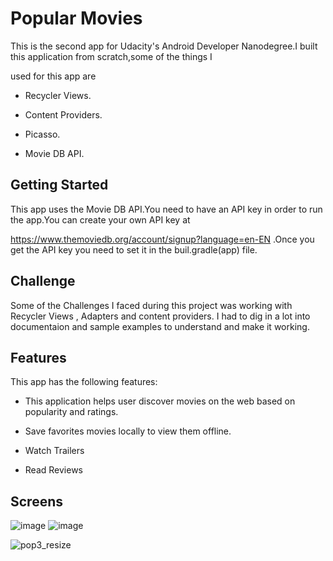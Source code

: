 # Popular Movies
This is the second app for Udacity's Android Developer Nanodegree.I built this application from scratch,some of the things I 

used for this app are 

* Recycler Views.

* Content Providers. 

* Picasso.

* Movie DB API.

## Getting Started
This app uses the Movie DB API.You need to have an API key in order to run the app.You can create your own API key at 

https://www.themoviedb.org/account/signup?language=en-EN .Once you get the API key you need to set it in the buil.gradle(app) file.



## Challenge

Some of the Challenges I faced during this project was working with Recycler Views , Adapters and content providers.
I had to dig in a lot into documentaion and sample examples to understand and make it working.

## Features

This app has the following features:

* This application helps user discover movies on the web based on popularity and ratings. 

* Save favorites movies locally to view them offline.

* Watch Trailers

* Read Reviews

## Screens

![image](https://user-images.githubusercontent.com/16161998/37556529-dd83aa4a-29b4-11e8-8eb1-013a055c5753.png)                 ![image](https://user-images.githubusercontent.com/16161998/37556537-f31e8d48-29b4-11e8-8f4a-4caedae50ee0.png)
           






![pop3_resize](https://user-images.githubusercontent.com/16161998/37556484-197113a4-29b4-11e8-9615-9e3bd5c77cec.png)

